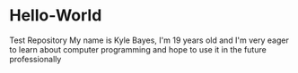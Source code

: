# Hello-World
Test Repository
My name is Kyle Bayes, I'm 19 years old and I'm very eager to learn about computer programming and hope to use it in the future professionally
